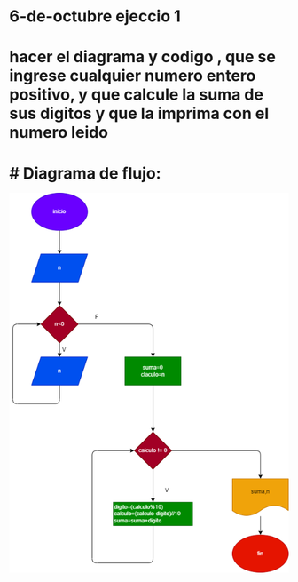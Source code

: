 # 6-de-octubre ejeccio 1
# 
# hacer el diagrama y codigo , que se ingrese cualquier numero entero positivo, y  que calcule la suma de sus digitos y que la imprima con el numero leido

# # Diagrama de flujo:
![Diagrama de flujo](diagrama.png "diagrama de flujo")